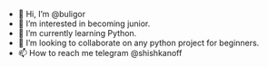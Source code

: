 - 👋 Hi, I’m @buligor
- 👀 I’m interested in becoming junior.
- 🌱 I’m currently learning Python.
- 💞️ I’m looking to collaborate on any python project for beginners.
- 📫 How to reach me telegram @shishkanoff

<!---
buligor/buligor is a ✨ special ✨ repository because its `README.md` (this file) appears on your GitHub profile.
You can click the Preview link to take a look at your changes.
--->
